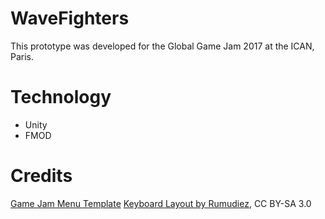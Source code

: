 # WaveFighters

This prototype was developed for the Global Game Jam 2017 at the ICAN, Paris.

# Technology

- Unity
- FMOD

# Credits

[Game Jam Menu Template](https://www.assetstore.unity3d.com/en/#!/content/40465)
[Keyboard Layout by Rumudiez](https://commons.wikimedia.org/wiki/File:ANSI_Keyboard_Layout_Diagram_with_Form_Factor.svg), CC BY-SA 3.0
